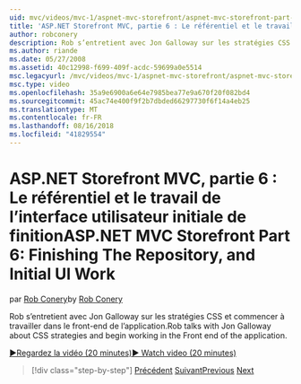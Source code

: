```yaml
---
uid: mvc/videos/mvc-1/aspnet-mvc-storefront/aspnet-mvc-storefront-part-6-finishing-the-repository-and-initial-ui-work
title: 'ASP.NET Storefront MVC, partie 6 : Le référentiel et le travail de l’interface utilisateur initiale de finition | Microsoft Docs'
author: robconery
description: Rob s’entretient avec Jon Galloway sur les stratégies CSS et commencer à travailler dans le front-end de l’application.
ms.author: riande
ms.date: 05/27/2008
ms.assetid: 40c12998-f699-409f-acdc-59699a0e5514
msc.legacyurl: /mvc/videos/mvc-1/aspnet-mvc-storefront/aspnet-mvc-storefront-part-6-finishing-the-repository-and-initial-ui-work
msc.type: video
ms.openlocfilehash: 35a9e6900a6e64e7985bea77e9a670f20f082bd4
ms.sourcegitcommit: 45ac74e400f9f2b7dbded66297730f6f14a4eb25
ms.translationtype: MT
ms.contentlocale: fr-FR
ms.lasthandoff: 08/16/2018
ms.locfileid: "41829554"
---
```

<a name="aspnet-mvc-storefront-part-6-finishing-the-repository-and-initial-ui-work"></a><span data-ttu-id="45d96-103">ASP.NET Storefront MVC, partie 6 : Le référentiel et le travail de l’interface utilisateur initiale de finition</span><span class="sxs-lookup"><span data-stu-id="45d96-103">ASP.NET MVC Storefront Part 6: Finishing The Repository, and Initial UI Work</span></span>
====================
<span data-ttu-id="45d96-104">par [Rob Conery](https://github.com/robconery)</span><span class="sxs-lookup"><span data-stu-id="45d96-104">by [Rob Conery](https://github.com/robconery)</span></span>

<span data-ttu-id="45d96-105">Rob s’entretient avec Jon Galloway sur les stratégies CSS et commencer à travailler dans le front-end de l’application.</span><span class="sxs-lookup"><span data-stu-id="45d96-105">Rob talks with Jon Galloway about CSS strategies and begin working in the Front end of the application.</span></span>

[<span data-ttu-id="45d96-106">&#9654;Regardez la vidéo (20 minutes)</span><span class="sxs-lookup"><span data-stu-id="45d96-106">&#9654; Watch video (20 minutes)</span></span>](https://channel9.msdn.com/Blogs/ASP-NET-Site-Videos/aspnet-mvc-storefront-part-6-finishing-the-repository-and-initial-ui-work)

> [!div class="step-by-step"]
> <span data-ttu-id="45d96-107">[Précédent](aspnet-mvc-storefront-part-5-globalization.md)
> [Suivant](aspnet-mvc-storefront-part-7-routing-and-ui-work.md)</span><span class="sxs-lookup"><span data-stu-id="45d96-107">[Previous](aspnet-mvc-storefront-part-5-globalization.md)
[Next](aspnet-mvc-storefront-part-7-routing-and-ui-work.md)</span></span>
